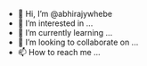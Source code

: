 - 👋 Hi, I’m @abhirajywhebe
- 👀 I’m interested in ...
- 🌱 I’m currently learning ...
- 💞️ I’m looking to collaborate on ...
- 📫 How to reach me ...

<!---
abhirajywhebe/abhirajywhebe is a ✨ special ✨ repository because its `README.md` (this file) appears on your GitHub profile.
You can click the Preview link to take a look at your changes.
--->
